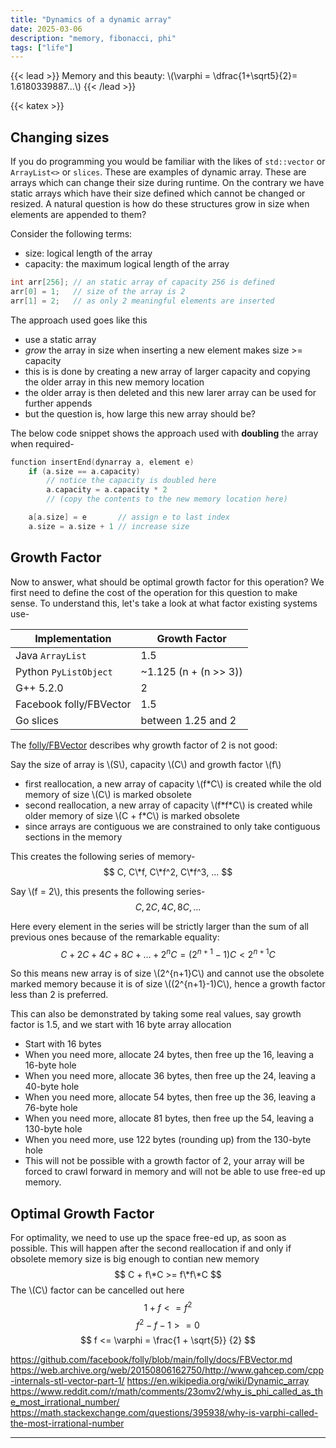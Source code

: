 ```yaml
---
title: "Dynamics of a dynamic array"
date: 2025-03-06
description: "memory, fibonacci, phi"
tags: ["life"]
---
```


{{< lead >}}
Memory and this beauty: \\(\varphi = \dfrac{1+\sqrt5}{2}= 1.6180339887…\\)
{{< /lead >}}

{{< katex >}}

## Changing sizes
If you do programming you would be familiar with the likes of `std::vector` or `ArrayList<>` or `slices`. These are examples of dynamic array.
These are arrays which can change their size during runtime. On the contrary we have static arrays which have their size defined which cannot be changed or resized.
A natural question is how do these structures grow in size when elements are appended to them?

Consider the following terms:
- size: logical length of the array
- capacity: the maximum logical length of the array
```c
int arr[256]; // an static array of capacity 256 is defined
arr[0] = 1;   // size of the array is 2 
arr[1] = 2;   // as only 2 meaningful elements are inserted
```

The approach used goes like this
- use a static array
- *grow* the array in size when inserting a new element makes size >= capacity
- this is is done by creating a new array of larger capacity and copying the older array in this new memory location
- the older array is then deleted and this new larer array can be used for further appends
- but the question is, how large this new array should be?

The below code snippet shows the approach used with **doubling** the array when required-
```c
function insertEnd(dynarray a, element e)
    if (a.size == a.capacity)
        // notice the capacity is doubled here
        a.capacity = a.capacity * 2 
        // (copy the contents to the new memory location here)

    a[a.size] = e       // assign e to last index
    a.size = a.size + 1 // increase size
```

## Growth Factor
Now to answer, what should be optimal growth factor for this operation? We first need to define the cost of the operation for this question to make sense.
To understand this, let's take a look at what factor existing systems use-

| Implementation          | Growth Factor |
| ---                     | ---           |
| Java `ArrayList`        | 1.5 | 
| Python `PyListObject`   | ~1.125 (n + (n >> 3)) | 
| G++ 5.2.0               | 2 | 
| Facebook folly/FBVector | 1.5 | 
| Go slices               | between 1.25 and 2 |

The [folly/FBVector](https://github.com/facebook/folly/blob/main/folly/docs/FBVector.md) describes why growth factor of 2 is not good:

Say the size of array is \\(S\\), capacity \\(C\\) and growth factor \\(f\\)
- first reallocation, a new array of capacity \\(f\*C\\) is created while the old memory of size \\(C\\) is marked obsolete
- second reallocation, a new array of capacity \\(f\*f\*C\\) is created while older memory of size \\(C + f\*C\\) is marked obsolete
- since arrays are contiguous we are constrained to only take contiguous sections in the memory

This creates the following series of memory-
$$
 C, C\*f, C\*f^2, C\*f^3, ...
$$

Say \\(f = 2\\), this presents the following series-
$$
 C, 2C, 4C, 8C, ...
$$

Here every element in the series will be strictly larger than the sum of all previous ones because of the remarkable equality:
$$
 C + 2C + 4C + 8C + ... + 2^nC = (2^{n+1} - 1)C < 2^{n+1}C
$$

So this means new array is of size \\(2^{n+1}C\\) and cannot use the obsolete marked memory because it is of size \\((2^{n+1}-1)C\\), hence a growth factor less than 2 is preferred.

This can also be demonstrated by taking some real values, say growth factor is 1.5, and we start with 16 byte array allocation
- Start with 16 bytes
- When you need more, allocate 24 bytes, then free up the 16, leaving a 16-byte hole
- When you need more, allocate 36 bytes, then free up the 24, leaving a 40-byte hole
- When you need more, allocate 54 bytes, then free up the 36, leaving a 76-byte hole
- When you need more, allocate 81 bytes, then free up the 54, leaving a 130-byte hole
- When you need more, use 122 bytes (rounding up) from the 130-byte hole
- This will not be possible with a growth factor of 2, your array will be forced to crawl forward in memory and will not be able to use free-ed up memory.

## Optimal Growth Factor
For optimality, we need to use up the space free-ed up, as soon as possible.
This will happen after the second reallocation if and only if obsolete memory size is big enough to contian new memory
$$
C + f\*C >= f\*f\*C
$$
The \\(C\\) factor can be cancelled out here
$$
1 + f <= f^2
$$
$$
f^2 - f - 1 >= 0
$$
$$
f <= \varphi = \frac{1 + \sqrt{5}} {2}
$$

https://github.com/facebook/folly/blob/main/folly/docs/FBVector.md
https://web.archive.org/web/20150806162750/http://www.gahcep.com/cpp-internals-stl-vector-part-1/
https://en.wikipedia.org/wiki/Dynamic_array
https://www.reddit.com/r/math/comments/23omv2/why_is_phi_called_as_the_most_irrational_number/
https://math.stackexchange.com/questions/395938/why-is-varphi-called-the-most-irrational-number

---

